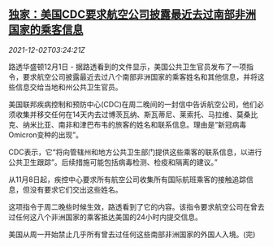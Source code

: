 <!--1638415868000-->
[独家：美国CDC要求航空公司披露最近去过南部非洲国家的乘客信息](https://cn.reuters.com/article/exclusive-cdc-requirements-airlines-1201-idCNKBS2IH07Q)
------

<div><i>2021-12-02T03:24:21Z</i></div><p>路透华盛顿12月1日 - 据路透看到的文件显示，美国公共卫生官员发布了一项指令，要求航空公司披露最近去过八个南部非洲国家的乘客姓名和其他信息，并将这些信息交给当地和州公共卫生官员。</p><p>美国联邦疾病控制和预防中心(CDC)在周二晚间的一封信中告诉航空公司，他们必须收集并移交任何在14天内去过博茨瓦纳、斯瓦蒂尼、莱索托、马拉维、莫桑比克、纳米比亚、南非和津巴布韦的旅客的姓名和联系信息。理由是“新冠病毒Omicron变种的出现”。</p><p>CDC表示，它“将向管辖州和地方公共卫生部门提供这些乘客的联系信息，以进行公共卫生跟踪”。后续措施可能包括病毒检测、检疫和隔离的建议。”</p><p>从11月8日起，疾控中心要求所有航空公司收集所有国际航班乘客的接触追踪信息，但没有要求它们交出这些姓名。</p><p>这项指令于周二晚些时候生效，路透看到了它的内容。该指令要求航空公司在曾去过任何这八个非洲国家的乘客抵达美国的24小时内提交信息。</p><p>美国从周一开始禁止几乎所有曾去过任何这些南部非洲国家的外国人入境。(完)</p>
